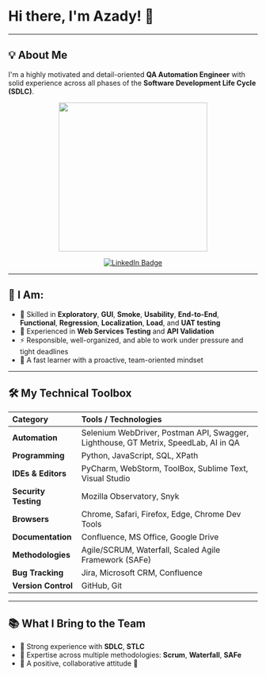# Hi there, I'm Azady! 👋

---

## 💡 About Me

I'm a highly motivated and detail-oriented **QA Automation Engineer** with solid experience across all phases of the **Software Development Life Cycle (SDLC)**.

<div id="header" align="center">
  <img src="https://media0.giphy.com/media/v1.Y2lkPTc5MGI3NjExNW8wcjZ6M3Vpd3JucXFqdTNuNHN0MnExNnoyY2l0YWp4N21pd3pmdyZlcD12MV9pbnRlcm5hbF9naWZfYnlfaWQmY3Q9Zw/qgQUggAC3Pfv687qPC/giphy.gif" width="300"/>
</div>

<p align="center">
  <a href="https://www.linkedin.com/in/azadyesenov/">
    <img src="https://img.shields.io/badge/LinkedIn-blue?style=for-the-badge&logo=linkedin&logoColor=white" alt="LinkedIn Badge"/>
  </a>
</p>

---

## 🧩 I Am:

- 🧩 Skilled in **Exploratory**, **GUI**, **Smoke**, **Usability**, **End-to-End**, **Functional**, **Regression**, **Localization**, **Load**, and **UAT testing**
- 🔎 Experienced in **Web Services Testing** and **API Validation**
- ⚡ Responsible, well-organized, and able to work under pressure and tight deadlines
- 🚀 A fast learner with a proactive, team-oriented mindset

---

## :hammer_and_wrench: My Technical Toolbox

| Category | Tools / Technologies |
| :--- | :--- |
| **Automation** | Selenium WebDriver, Postman API, Swagger, Lighthouse, GT Metrix, SpeedLab, AI in QA |
| **Programming** | Python, JavaScript, SQL, XPath |
| **IDEs & Editors** | PyCharm, WebStorm, ToolBox, Sublime Text, Visual Studio |
| **Security Testing** | Mozilla Observatory, Snyk |
| **Browsers** | Chrome, Safari, Firefox, Edge, Chrome Dev Tools |
| **Documentation** | Confluence, MS Office, Google Drive |
| **Methodologies** | Agile/SCRUM, Waterfall, Scaled Agile Framework (SAFe) |
| **Bug Tracking** | Jira, Microsoft CRM, Confluence |
| **Version Control** | GitHub, Git |

---

## 📚 What I Bring to the Team

- 🔄 Strong experience with **SDLC**, **STLC**
- 🎯 Expertise across multiple methodologies: **Scrum**, **Waterfall**, **SAFe**
- 🌟 A positive, collaborative attitude 🤝
